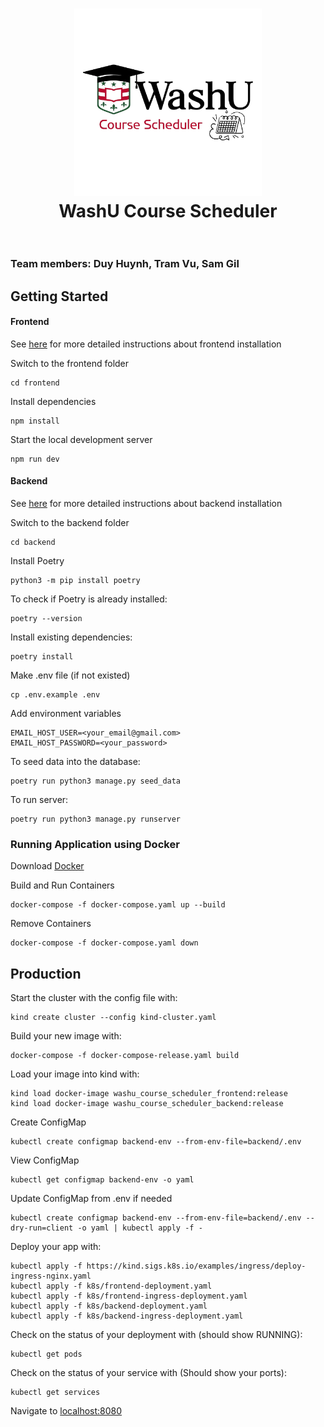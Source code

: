 <h1 align="center">
  <a href="#"><img src="img/logo.png" alt="WashU Course Scheduler" width="300"></a>
  <br>
  WashU Course Scheduler
  <br>
  <br>
</h1>

<!-- <p align="center">
  <a href="https://github.com/CSE437s/FL24-project-group-9/graphs/contributors" alt="Contributors">
    <img src="https://img.shields.io/github/contributors/CSE437s/FL24-project-group-9" />
  </a>
</p> -->

### Team members: Duy Huynh, Tram Vu, Sam Gil

## Getting Started

#### Frontend

See [here](./frontend/README.md) for more detailed instructions about frontend installation

Switch to the frontend folder
```
cd frontend
```

Install dependencies
```
npm install
```

Start the local development server
```
npm run dev
```


#### Backend
See [here](./backend/README.md) for more detailed instructions about backend installation

Switch to the backend folder
```
cd backend
```

Install Poetry
```
python3 -m pip install poetry
```

To check if Poetry is already installed:

```
poetry --version
```

Install existing dependencies:
```
poetry install
```

Make .env file (if not existed)
```
cp .env.example .env
```

Add environment variables
```
EMAIL_HOST_USER=<your_email@gmail.com>
EMAIL_HOST_PASSWORD=<your_password>
```

To seed data into the database:

```
poetry run python3 manage.py seed_data
```

To run server:
```
poetry run python3 manage.py runserver
```

### Running Application using Docker
Download [Docker](https://www.docker.com/get-started/)

Build and Run Containers
```
docker-compose -f docker-compose.yaml up --build
```

Remove Containers
```
docker-compose -f docker-compose.yaml down
```

## Production

Start the cluster with the config file with:
```
kind create cluster --config kind-cluster.yaml
```

Build your new image with:
```
docker-compose -f docker-compose-release.yaml build
```

Load your image into kind with:
```
kind load docker-image washu_course_scheduler_frontend:release
kind load docker-image washu_course_scheduler_backend:release
```

Create ConfigMap
```
kubectl create configmap backend-env --from-env-file=backend/.env
```

View ConfigMap
```
kubectl get configmap backend-env -o yaml
```

Update ConfigMap from .env if needed
```
kubectl create configmap backend-env --from-env-file=backend/.env --dry-run=client -o yaml | kubectl apply -f -
```

Deploy your app with:
```
kubectl apply -f https://kind.sigs.k8s.io/examples/ingress/deploy-ingress-nginx.yaml
kubectl apply -f k8s/frontend-deployment.yaml
kubectl apply -f k8s/frontend-ingress-deployment.yaml
kubectl apply -f k8s/backend-deployment.yaml
kubectl apply -f k8s/backend-ingress-deployment.yaml
```

Check on the status of your deployment with (should show RUNNING):
```
kubectl get pods
```

Check on the status of your service with (Should show your ports):
```
kubectl get services
```

Navigate to [localhost:8080](localhost:8080)

